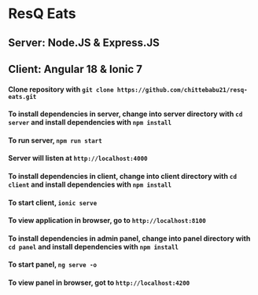 # ResQ Eats
## Server: Node.JS & Express.JS
## Client: Angular 18 & Ionic 7

#### Clone repository with `git clone https://github.com/chittebabu21/resq-eats.git`
#### To install dependencies in server, change into server directory with `cd server` and install dependencies with `npm install`
#### To run server, `npm run start`
#### Server will listen at `http://localhost:4000`
#### To install dependencies in client, change into client directory with `cd client` and install dependencies with `npm install`
#### To start client, `ionic serve`
#### To view application in browser, go to `http://localhost:8100`
#### To install dependencies in admin panel, change into panel directory with `cd panel` and install dependencies with `npm install`
#### To start panel, `ng serve -o`
#### To view panel in browser, got to `http://localhost:4200`
